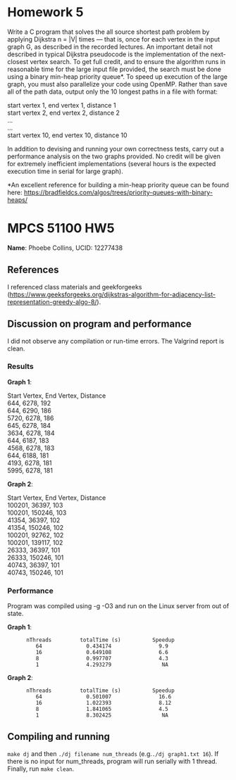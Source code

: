# Homework 5

Write a C program that solves the all source shortest path problem by applying Dijkstra n = |V| times –– that is, once for each vertex in the input graph G, as described in the recorded lectures. An important detail not described in typical Dijkstra pseudocode is the implementation of the next-closest vertex search. To get full credit, and to ensure the algorithm runs in reasonable time for the large input file provided, the search must be done using a binary min-heap priority queue*. To speed up execution of the large graph, you must also parallelize your code using OpenMP. Rather than save all of the path data, output only the 10 longest paths in a file with format:

start vertex 1, end vertex 1, distance 1<br>
start vertex 2, end vertex 2, distance 2<br>
...<br>
...<br>
start vertex 10, end vertex 10, distance 10

In addition to devising and running your own correctness tests, carry out a performance analysis on the two graphs provided. No credit will be given for extremely inefficient implementations (several hours is the expected execution time in serial for large graph).

*An excellent reference for building a min-heap priority queue can be found here: https://bradfieldcs.com/algos/trees/priority-queues-with-binary-heaps/

# MPCS 51100 HW5
**Name**: Phoebe Collins, UCID: 12277438

## References
I referenced class materials and geekforgeeks (https://www.geeksforgeeks.org/dijkstras-algorithm-for-adjacency-list-representation-greedy-algo-8/).

## Discussion on program and performance
I did not observe any compilation or run-time errors. The Valgrind report is clean.

### Results

**Graph 1**:

Start Vertex,    End Vertex,     Distance<br>
     644,            6278,          192<br>
     644,            6290,          186<br>
     5720,           6278,          186<br>
     645,            6278,          184<br>
     3634,           6278,          184<br>
     644,            6187,          183<br>
     4568,           6278,          183<br>
     644,            6188,          181<br>
     4193,           6278,          181<br>
     5995,           6278,          181<br>
   
   
**Graph 2**:

Start Vertex,    End Vertex,     Distance<br>
    100201,          36397,          103<br>
    100201,          150246,         103<br>
    41354,           36397,          102<br>
    41354,           150246,         102<br>
    100201,          92762,          102<br>
    100201,          139117,         102<br>
    26333,           36397,          101<br>
    26333,           150246,         101<br>
    40743,           36397,          101<br>
    40743,           150246,         101<br>

### Performance
Program was compiled using -g -O3 and run on the Linux server from out of state.

**Graph 1**:

          nThreads         totalTime (s)          Speedup
             64              0.434174               9.9 
             16              0.649108               6.6 
             8               0.997707               4.3 
             1               4.293279                NA 
              
              
**Graph 2**:

          nThreads         totalTime (s)          Speedup
             64              0.501007               16.6 
             16              1.022393               8.12 
             8               1.841065               4.5 
             1               8.302425                NA 
             
## Compiling and running
`make dj` and then `./dj filename num_threads` (e.g.`./dj graph1.txt 16`). If there is no input for num_threads, program will run serially with 1 thread. Finally, run `make clean`.
